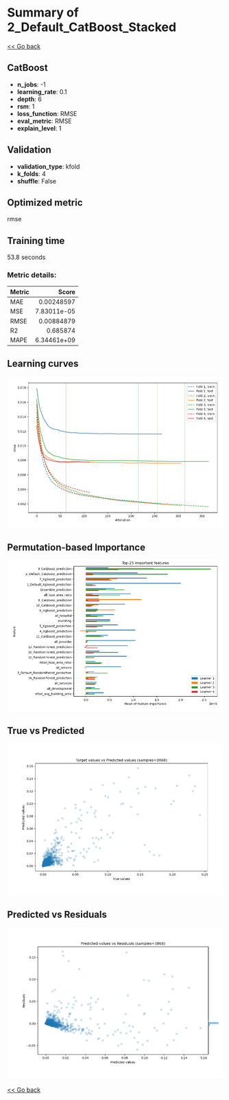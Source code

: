 # Summary of 2_Default_CatBoost_Stacked

[<< Go back](../README.md)


## CatBoost
- **n_jobs**: -1
- **learning_rate**: 0.1
- **depth**: 6
- **rsm**: 1
- **loss_function**: RMSE
- **eval_metric**: RMSE
- **explain_level**: 1

## Validation
 - **validation_type**: kfold
 - **k_folds**: 4
 - **shuffle**: False

## Optimized metric
rmse

## Training time

53.8 seconds

### Metric details:
| Metric   |       Score |
|:---------|------------:|
| MAE      | 0.00248597  |
| MSE      | 7.83011e-05 |
| RMSE     | 0.00884879  |
| R2       | 0.685874    |
| MAPE     | 6.34461e+09 |



## Learning curves
![Learning curves](learning_curves.png)

## Permutation-based Importance
![Permutation-based Importance](permutation_importance.png)
## True vs Predicted

![True vs Predicted](true_vs_predicted.png)


## Predicted vs Residuals

![Predicted vs Residuals](predicted_vs_residuals.png)



[<< Go back](../README.md)
